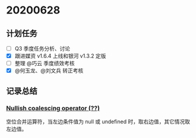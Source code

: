 # 20200628

## 计划任务

- [ ] Q3 季度任务分析、讨论
- [x] 跟进媒资 v1.6.4 上线和银河 v1.3.2 定版
- [ ] 整理 @巧云 季度绩效考核
- [x] @何玉龙、@刘文兵 转正考核

## 记录总结

### [Nullish coalescing operator (??)](https://developer.mozilla.org/en-US/docs/Web/JavaScript/Reference/Operators/Nullish_coalescing_operator)

空位合并运算符，当左边条件值为 null 或 undefined 时，取右边值，其它情况取左边值。
